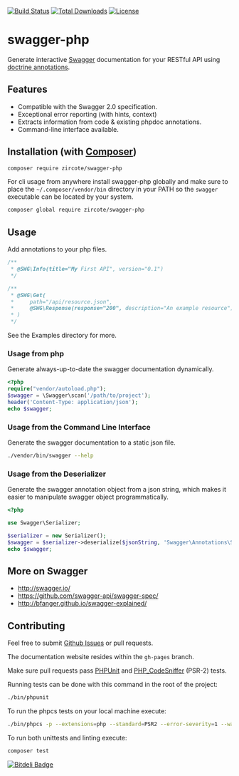 [![Build Status](https://img.shields.io/travis/zircote/swagger-php/master.svg?style=flat-square)](https://travis-ci.org/zircote/swagger-php)
[![Total Downloads](https://img.shields.io/packagist/dt/zircote/swagger-php.svg?style=flat-square)](https://packagist.org/packages/zircote/swagger-php)
[![License](https://img.shields.io/badge/license-Apache-blue.svg?style=flat-square)](LICENSE-2.0.txt)

# swagger-php

Generate interactive [Swagger](http://swagger.io) documentation for your RESTful API using [doctrine annotations](http://doctrine-common.readthedocs.org/en/latest/reference/annotations.html).

## Features

 - Compatible with the Swagger 2.0 specification.
 - Exceptional error reporting (with hints, context)
 - Extracts information from code & existing phpdoc annotations.
 - Command-line interface available.

## Installation (with [Composer](https://getcomposer.org))

```sh
composer require zircote/swagger-php
```

For cli usage from anywhere install swagger-php globally and make sure to place the `~/.composer/vendor/bin` directory in your PATH so the `swagger` executable can be located by your system.

```sh
composer global require zircote/swagger-php
```

## Usage

Add annotations to your php files.
```php
/**
 * @SWG\Info(title="My First API", version="0.1")
 */

/**
 * @SWG\Get(
 *     path="/api/resource.json",
 *     @SWG\Response(response="200", description="An example resource")
 * )
 */
```
See the Examples directory for more.

### Usage from php

Generate always-up-to-date the swagger documentation dynamically.

```php
<?php
require("vendor/autoload.php");
$swagger = \Swagger\scan('/path/to/project');
header('Content-Type: application/json');
echo $swagger;
```
### Usage from the Command Line Interface

Generate the swagger documentation to a static json file.

```sh
./vendor/bin/swagger --help
```

### Usage from the Deserializer

Generate the swagger annotation object from a json string, which makes it easier to manipulate swagger object programmatically.

```php
<?php

use Swagger\Serializer;

$serializer = new Serializer();
$swagger = $serializer->deserialize($jsonString, 'Swagger\Annotations\Swagger');
echo $swagger;
```

## More on Swagger

  * http://swagger.io/
  * https://github.com/swagger-api/swagger-spec/
  * http://bfanger.github.io/swagger-explained/

## Contributing

Feel free to submit [Github Issues](https://github.com/zircote/swagger-php/issues)
or pull requests.

The documentation website resides within the `gh-pages` branch.

Make sure pull requests pass [PHPUnit](https://phpunit.de/)
and [PHP_CodeSniffer](https://github.com/cakephp/cakephp-codesniffer) (PSR-2) tests.

Running tests can be done with this command in the root of the project:

```bash
./bin/phpunit
```

To run the phpcs tests on your local machine execute:

```bash
./bin/phpcs -p --extensions=php --standard=PSR2 --error-severity=1 --warning-severity=0 ./src ./tests
```

To run both unittests and linting execute:

```bash
composer test
```

[![Bitdeli Badge](https://d2weczhvl823v0.cloudfront.net/zircote/swagger-php/trend.png)](https://bitdeli.com/free "Bitdeli Badge")

